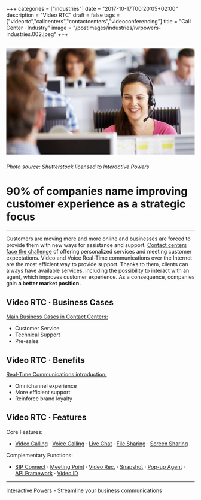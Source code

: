 +++
categories = ["industries"]
date = "2017-10-17T00:20:05+02:00"
description = "Video RTC"
draft = false
tags = ["videortc","callcenters","contactcenters","videoconferencing"]
title = "Call Center · Industry"
image = "/postimages/industries/ivrpowers-industries.002.jpeg"
+++

![girl in a call center](/postimages/industries/ivrpowers-industries.002.jpeg)
-----------
###### Photo source: Shutterstock licensed to Interactive Powers

# 90% of companies name improving customer experience as a strategic focus
---


Customers are moving more and more online and businesses are forced to provide them with new ways for assistance and support. [Contact centers face the challenge](http://blog.ivrpowers.com/post/contactcenter/contact-centers-digital-transformation/) of offering personalized services and meeting customer expectations. Video and Voice Real-Time communications over the Internet are the most efficient way to provide support. Thanks to them, clients can always have available services, including the possibility to interact with an agent, which improves customer experience. As a consequence, companies gain **a better market position.**


## Video RTC · Business Cases

[Main Business Cases in Contact Centers:](http://blog.ivrpowers.com/post/industries/industries-callcenters-cases/)

* Customer Service
* Technical Support
* Pre-sales


##	Video RTC · Benefits

[Real-Time Communications introduction:](http://blog.ivrpowers.com/post/industries/industries-callcenters-benefits/)

* Omnichannel experience
* More efficient support
* Reinforce brand loyalty


## Video RTC · Features

Core Features:

* [Video Calling](http://blog.ivrpowers.com/post/products/video-rtc-video-calling/) · [Voice Calling](http://blog.ivrpowers.com/post/products/video-rtc-voice-calling/) · [Live Chat](http://blog.ivrpowers.com/post/products/video-rtc-live-chat/) · [File Sharing](http://blog.ivrpowers.com/post/products/video-rtc-file-sharing/) · [Screen Sharing](http://blog.ivrpowers.com/post/products/video-rtc-screen-sharing/)

Complementary Functions:

* [SIP Connect](http://blog.ivrpowers.com/post/products/video-rtc-sip-connect/) ·  [Meeting Point](http://blog.ivrpowers.com/post/products/video-rtc-meeting-point/) · [Video Rec.](http://blog.ivrpowers.com/post/products/video-rtc-video-recording/) · [Snapshot](http://blog.ivrpowers.com/post/products/video-rtc-snapshot/) · [Pop-up Agent](http://blog.ivrpowers.com/post/products/video-rtc-pop-up-agent/) · [API Framework](http://blog.ivrpowers.com/post/products/video-rtc-api-framework/) · [Video ID](http://blog.ivrpowers.com/post/products/video-rtc-video-id/)

---
[Interactive Powers](http://www.ivrpowers.com/) - Streamline your business communications




